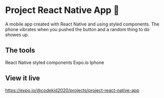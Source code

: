 # Project React Native App 📱

A mobile app created with React Native and using styled components. The phone vibrates when you pushed the button and a random thing to do showes up.

## The tools

React Native
styled components
Expo.io
Iphone


## View it live

https://expo.io/@codekid2020/projects/project-react-native-app 
